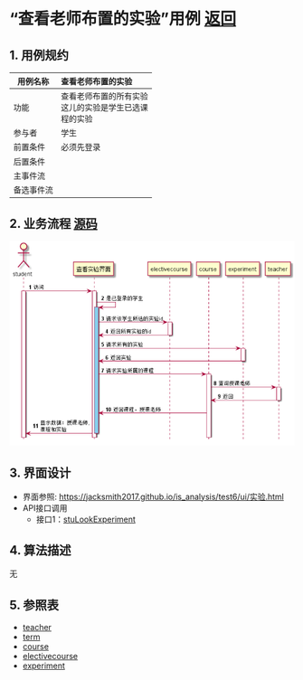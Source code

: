 ﻿﻿<!-- markdownlint-disable MD033-->
<!-- 禁止MD033类型的警告 https://www.npmjs.com/package/markdownlint -->

# “查看老师布置的实验”用例 [返回](../README.md)
## 1. 用例规约

|用例名称|查看老师布置的实验|
|-------|:-------------|
|功能|查看老师布置的所有实验<br>这儿的实验是学生已选课<br>程的实验|
|参与者|学生|
|前置条件|必须先登录|
|后置条件| |
|主事件流| |
|备选事件流| |

## 2. 业务流程 [源码](../src/查看老师布置的实验.puml)
![查看老师布置的实验](../picture/查看老师布置的实验.png)

## 3. 界面设计
- 界面参照: https://jacksmith2017.github.io/is_analysis/test6/ui/实验.html
- API接口调用
    - 接口1：[stuLookExperiment](../接口/stuLookExperiment.md)

## 4. 算法描述
无

## 5. 参照表
- [teacher](../数据库设计.md/#teacher)
- [term](../数据库设计.md/#term)
- [course](../数据库设计.md/#course)
- [electivecourse](../数据库设计.md/#electivecourse)
- [experiment](../数据库设计.md/#experiment)
